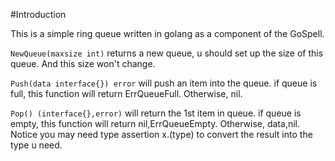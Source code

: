 #Introduction

This is a simple ring queue written in golang as a component of the GoSpell.

`NewQueue(maxsize int)` returns a new queue, u should set up the size of this queue. And this size won't change.

`Push(data interface{}) error` will push an item into the queue. if queue is full, this function will return ErrQueueFull. Otherwise, nil.

`Pop() (interface{},error)` will return the 1st item in queue. if queue is empty, this function will return nil,ErrQueueEmpty. Otherwise, data,nil. Notice you may need type assertion x.(type) to convert the result into the type u need.